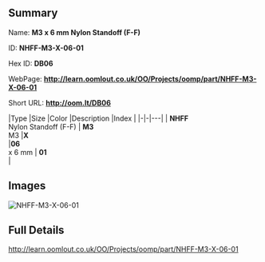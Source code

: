 

## Summary
 
Name: __M3 x 6 mm Nylon Standoff (F-F)__

ID: __NHFF-M3-X-06-01__

Hex ID: __DB06__

WebPage: __http://learn.oomlout.co.uk/OO/Projects/oomp/part/NHFF-M3-X-06-01__

Short URL: __http://oom.lt/DB06__


|Type   |Size   |Color   |Description   |Index   |
|-|-|---|
| __NHFF__ <br>Nylon Standoff (F-F)  | __M3__<br>M3   |__X__<br>    |__06__<br>x 6 mm    | __01__<br>  |


## Images
![NHFF-M3-X-06-01](http://oomlout.com/oomp-gen/parts/NHFF-M3-X-06-01/NHFF-M3-X-06-01_420.jpg)

## Full Details

 http://learn.oomlout.co.uk/OO/Projects/oomp/part/NHFF-M3-X-06-01

